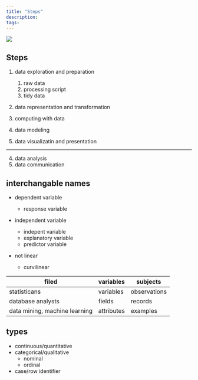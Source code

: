 ```yaml
---
title: "Steps"
description: 
tags: 
---
```


![](/figs/DataScienceUpstreamVsDownstream.png)
## Steps
1. data exploration and preparation
	1. raw data
	2. processing script
	3. tidy data
1. data representation and transformation
2. computing with data
3. data modeling


4. data visualizatin and presentation


* * *


4. data analysis
5. data communication


## interchangable names

* dependent variable

	* response variable

* independent variable
	* indepent variable
	* explanatory variable
	* predictor variable

* not linear

	* curvilinear

filed|variables|subjects
---|---|---
statisticans|variables|observations
database analysts|fields|records
data mining, machine learning|attributes|examples

## types

* continuous/quantitative
* categorical/qualitative
	* nominal
	* ordinal
* case/row identifier